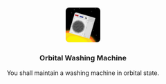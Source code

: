 <br />
<div align="center">
<img src="assets/logo.png" alt="Logo" width="80" height="80">

<h3 align="center">Orbital Washing Machine</h3>
<p align="center">
You shall maintain a washing machine in orbital state.
<br />
</div>
